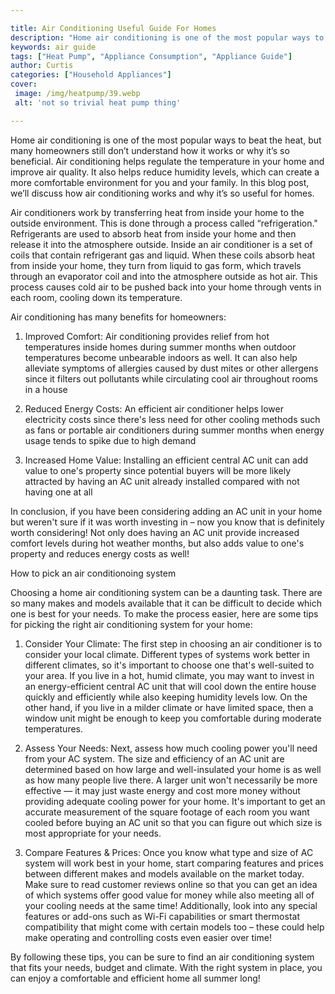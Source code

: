 ```yaml
---

title: Air Conditioning Useful Guide For Homes
description: "Home air conditioning is one of the most popular ways to beat the heat, but many homeowners still don’t understand how it works or...keep going and find out"
keywords: air guide
tags: ["Heat Pump", "Appliance Consumption", "Appliance Guide"]
author: Curtis
categories: ["Household Appliances"]
cover: 
 image: /img/heatpump/39.webp
 alt: 'not so trivial heat pump thing'

---
```


Home air conditioning is one of the most popular ways to beat the heat, but many homeowners still don’t understand how it works or why it’s so beneficial. Air conditioning helps regulate the temperature in your home and improve air quality. It also helps reduce humidity levels, which can create a more comfortable environment for you and your family. In this blog post, we’ll discuss how air conditioning works and why it’s so useful for homes.

Air conditioners work by transferring heat from inside your home to the outside environment. This is done through a process called “refrigeration." Refrigerants are used to absorb heat from inside your home and then release it into the atmosphere outside. Inside an air conditioner is a set of coils that contain refrigerant gas and liquid. When these coils absorb heat from inside your home, they turn from liquid to gas form, which travels through an evaporator coil and into the atmosphere outside as hot air. This process causes cold air to be pushed back into your home through vents in each room, cooling down its temperature.

Air conditioning has many benefits for homeowners: 

1) Improved Comfort: Air conditioning provides relief from hot temperatures inside homes during summer months when outdoor temperatures become unbearable indoors as well. It can also help alleviate symptoms of allergies caused by dust mites or other allergens since it filters out pollutants while circulating cool air throughout rooms in a house 
 
2) Reduced Energy Costs: An efficient air conditioner helps lower electricity costs since there's less need for other cooling methods such as fans or portable air conditioners during summer months when energy usage tends to spike due to high demand 
 
3) Increased Home Value: Installing an efficient central AC unit can add value to one's property since potential buyers will be more likely attracted by having an AC unit already installed compared with not having one at all 

In conclusion, if you have been considering adding an AC unit in your home but weren't sure if it was worth investing in – now you know that is definitely worth considering! Not only does having an AC unit provide increased comfort levels during hot weather months, but also adds value to one's property and reduces energy costs as well!

How to pick an air conditionoing system

Choosing a home air conditioning system can be a daunting task. There are so many makes and models available that it can be difficult to decide which one is best for your needs. To make the process easier, here are some tips for picking the right air conditioning system for your home: 

1) Consider Your Climate: The first step in choosing an air conditioner is to consider your local climate. Different types of systems work better in different climates, so it's important to choose one that's well-suited to your area. If you live in a hot, humid climate, you may want to invest in an energy-efficient central AC unit that will cool down the entire house quickly and efficiently while also keeping humidity levels low. On the other hand, if you live in a milder climate or have limited space, then a window unit might be enough to keep you comfortable during moderate temperatures. 
 
2) Assess Your Needs: Next, assess how much cooling power you'll need from your AC system. The size and efficiency of an AC unit are determined based on how large and well-insulated your home is as well as how many people live there. A larger unit won't necessarily be more effective — it may just waste energy and cost more money without providing adequate cooling power for your home. It's important to get an accurate measurement of the square footage of each room you want cooled before buying an AC unit so that you can figure out which size is most appropriate for your needs. 
 
3) Compare Features & Prices: Once you know what type and size of AC system will work best in your home, start comparing features and prices between different makes and models available on the market today. Make sure to read customer reviews online so that you can get an idea of which systems offer good value for money while also meeting all of your cooling needs at the same time! Additionally, look into any special features or add-ons such as Wi-Fi capabilities or smart thermostat compatibility that might come with certain models too – these could help make operating and controlling costs even easier over time! 

By following these tips, you can be sure to find an air conditioning system that fits your needs, budget and climate. With the right system in place, you can enjoy a comfortable and efficient home all summer long!
